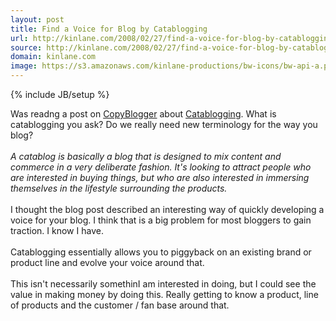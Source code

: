 ```yaml
---
layout: post
title: Find a Voice for Blog by Catablogging
url: http://kinlane.com/2008/02/27/find-a-voice-for-blog-by-catablogging/
source: http://kinlane.com/2008/02/27/find-a-voice-for-blog-by-catablogging/
domain: kinlane.com
image: https://s3.amazonaws.com/kinlane-productions/bw-icons/bw-api-a.png
---
```

{% include JB/setup %}<p>
     Was readng a post on <a href="http://www.copyblogger.com/">CopyBlogger</a> about <a href="http://www.copyblogger.com/catablogging/">Catablogging</a>. What is catablogging you ask? Do we really need new terminology for the way you blog?
     <br />
     <br />
     <em>A catablog is basically a blog that is designed to mix content and commerce in a very deliberate fashion. It's looking to attract people who are interested in buying things, but who are also interested in immersing themselves in the lifestyle surrounding the products.</em>
     <br />
     <br />
     I thought the blog post described an interesting way of quickly developing a voice for your blog. I think that is a big problem for most bloggers to gain traction. I know I have.
     <br />
     <br />
     Catablogging essentially allows you to piggyback on an existing brand or product line and evolve your voice around that.
     <br />
     <br />
     This isn't necessarily somethinI am interested in doing, but I could see the value in making money by doing this. Really getting to know a product, line of products and the customer / fan base around that.
</p>